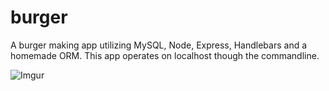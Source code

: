 # burger
A burger making app utilizing MySQL, Node, Express, Handlebars and a homemade ORM. This app operates on localhost though the commandline.

![Imgur](https://imgur.com/a/kEyHzfM)